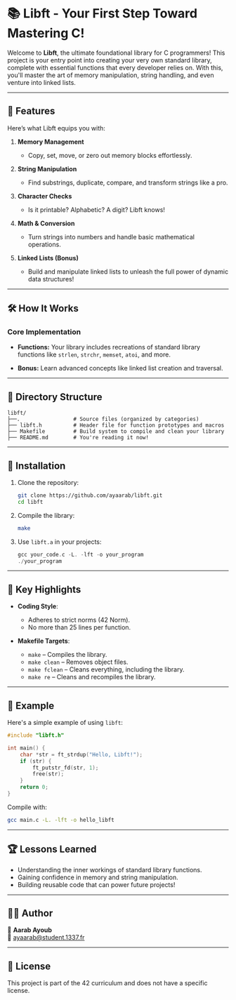 # 📚 Libft - Your First Step Toward Mastering C!

Welcome to **Libft**, the ultimate foundational library for C programmers! This project is your entry point into creating your very own standard library, complete with essential functions that every developer relies on. With this, you'll master the art of memory manipulation, string handling, and even venture into linked lists.

---

## 🚀 Features

Here’s what Libft equips you with:

1. **Memory Management**
   - Copy, set, move, or zero out memory blocks effortlessly.

2. **String Manipulation**
   - Find substrings, duplicate, compare, and transform strings like a pro.

3. **Character Checks**
   - Is it printable? Alphabetic? A digit? Libft knows!

4. **Math & Conversion**
   - Turn strings into numbers and handle basic mathematical operations.

5. **Linked Lists (Bonus)**
   - Build and manipulate linked lists to unleash the full power of dynamic data structures!

---

## 🛠️ How It Works

### Core Implementation

- **Functions:**
  Your library includes recreations of standard library functions like `strlen`, `strchr`, `memset`, `atoi`, and more.

- **Bonus:**
  Learn advanced concepts like linked list creation and traversal.

---

## 📂 Directory Structure

```
libft/
├──.	             # Source files (organized by categories) 
├── libft.h          # Header file for function prototypes and macros
├── Makefile         # Build system to compile and clean your library
├── README.md        # You're reading it now!
```

---

## 🔧 Installation

1. Clone the repository:
   ```bash
   git clone https://github.com/ayaarab/libft.git
   cd libft
   ```

2. Compile the library:
   ```bash
   make
   ```

3. Use `libft.a` in your projects:
   ```c
   gcc your_code.c -L. -lft -o your_program
   ./your_program
   ```

---

## 🌟 Key Highlights

- **Coding Style**:
  - Adheres to strict norms (42 Norm).
  - No more than 25 lines per function.

- **Makefile Targets**:
  - `make` – Compiles the library.
  - `make clean` – Removes object files.
  - `make fclean` – Cleans everything, including the library.
  - `make re` – Cleans and recompiles the library.

---

## 📜 Example

Here's a simple example of using `libft`:

```c
#include "libft.h"

int main() {
    char *str = ft_strdup("Hello, Libft!");
    if (str) {
        ft_putstr_fd(str, 1);
        free(str);
    }
    return 0;
}
```

Compile with:
```bash
gcc main.c -L. -lft -o hello_libft
```

---

## 🏆 Lessons Learned

- Understanding the inner workings of standard library functions.
- Gaining confidence in memory and string manipulation.
- Building reusable code that can power future projects!

---

## 🧑‍💻 Author

👤 **Aarab Ayoub**  
📧 [ayaarab@student.1337.fr](mailto:ayaarab@student.1337.fr)

---

## 📜 License

This project is part of the 42 curriculum and does not have a specific license.
